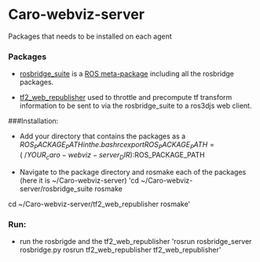 # Caro-webviz-server
Packages that needs to be installed on each agent

### Packages
 * [rosbridge_suite](rosbridge_suite) is a [ROS meta-package](http://www.ros.org/wiki/catkin/conceptual_overview#Metapackages_and_the_Elimination_of_Stacks) including all the rosbridge packages.
 
* [tf2_web_republisher](tf2_web_republishe) used to throttle and precompute tf transform information to be sent to via the rosbridge_suite to a ros3djs web client. 


###Installation:
* Add your directory that contains the packages as a $ROS_PACKAGE_PATH in the .bashrc 
export ROS_PACKAGE_PATH=(~/YOUR_caro-webviz-server_DIR):$ROS_PACKAGE_PATH

* Navigate to the package directory and rosmake each of the packages (here it is ~/Caro-webviz-server)
'cd ~/Caro-webviz-server/rosbridge_suite
rosmake

cd ~/Caro-webviz-server/tf2_web_republisher
rosmake'

### Run:
* run the rosbrigde and the tf2_web_republisher
'rosrun rosbridge_server rosbridge.py 
rosrun tf2_web_republisher tf2_web_republisher'

